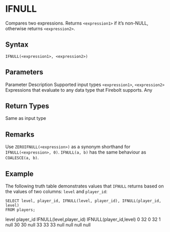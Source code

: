 # [](#ifnull)IFNULL

Compares two expressions. Returns `<expression1>` if it’s non-NULL, otherwise returns `<expression2>`.

## [](#syntax)Syntax

```
IFNULL(<expression1>, <expression2>)
```

## [](#parameters)Parameters

Parameter Description Supported input types `<expression1>`, `<expression2>` Expressions that evaluate to any data type that Firebolt supports. Any

## [](#return-types)Return Types

Same as input type

## [](#remarks)Remarks

Use `ZEROIFNULL(<expression>)` as a synonym shorthand for `IFNULL(<expression>, 0)`. `IFNULL(a, b)` has the same behaviour as `COALESCE(a, b)`.

## [](#example)Example

The following truth table demonstrates values that `IFNULL` returns based on the values of two columns: `level` and `player_id`:

```
SELECT level, player_id, IFNULL(level, player_id), IFNULL(player_id, level)
FROM players;
```

level player\_id IFNULL(level,player\_id) IFNULL(player\_id,level) 0 32 0 32 1 null 30 30 null 33 33 33 null null null null